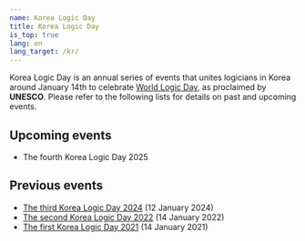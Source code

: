 ```yaml
---
name: Korea Logic Day
title: Korea Logic Day
is_top: true
lang: en
lang_target: /kr/
---
```



Korea Logic Day is an annual series of events that unites logicians in Korea around January 14th to celebrate [World Logic Day](https://www.unesco.org/en/days/world-logic), as proclaimed by **UNESCO**. 
Please refer to the following lists for details on past and upcoming events.

## Upcoming events

- The fourth Korea Logic Day 2025


## Previous events

- [The third Korea Logic Day 2024](2024) (12 January 2024)
- [The second Korea Logic Day 2022](2022) (14 January 2022)
- [The first Korea Logic Day 2021](2021) (14 January 2021)



